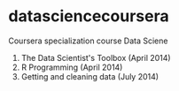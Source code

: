 datasciencecoursera
===================

Coursera specialization course Data Sciene

1. The Data Scientist's Toolbox (April 2014)
2. R Programming (April 2014)
3. Getting and cleaning data (July 2014)
